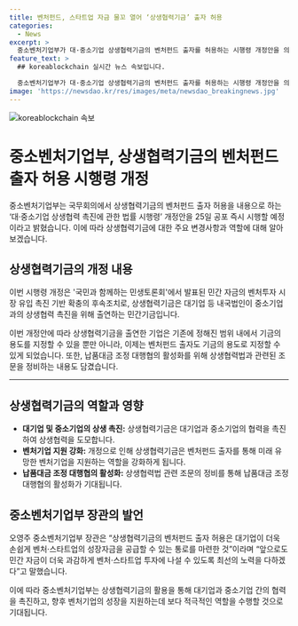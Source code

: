 ```yaml
---
title: 벤처펀드, 스타트업 자금 물꼬 열어 ‘상생협력기금’ 출자 허용
categories:
  - News
excerpt: >
  중소벤처기업부가 대·중소기업 상생협력기금의 벤처펀드 출자를 허용하는 시행령 개정안을 의결했다. 이는 민간 자금의 벤처투자 시장 유입을 촉진하기 위한 조치로, 상생협력기금을 출연한 기업은 법령에서 정한 범위 내에서 기금의 용도를 지정할 수 있게 됐다. 또한, 납품대금 조정 대행협의 활성화를 위한 내용도 담겼으며, 중기부는 민간 자금이 더욱 과감하게 벤처·스타트업 투자에 나설 수 있도록 최선을 다하겠다고 밝혔다. (150자)
feature_text: >
  ## koreablockchain 실시간 뉴스 속보입니다.

  중소벤처기업부가 대·중소기업 상생협력기금의 벤처펀드 출자를 허용하는 시행령 개정안을 의결했다. 이는 민간 자금의 벤처투자 시장 유입을 촉진하기 위한 조치로, 상생협력기금을 출연한 기업은 법령에서 정한 범위 내에서 기금의 용도를 지정할 수 있게 됐다. 또한, 납품대금 조정 대행협의 활성화를 위한 내용도 담겼으며, 중기부는 민간 자금이 더욱 과감하게 벤처·스타트업 투자에 나설 수 있도록 최선을 다하겠다고 밝혔다. (150자)
image: 'https://newsdao.kr/res/images/meta/newsdao_breakingnews.jpg'
---
```


<p><img src="https://newsdao.kr/res/images/meta/newsdao_breakingnews.jpg" alt="koreablockchain 속보" /></p>

<h1>중소벤처기업부, 상생협력기금의 벤처펀드 출자 허용 시행령 개정</h1>

<p data-ke-size="size16">중소벤처기업부는 국무회의에서 상생협력기금의 벤처펀드 출자 허용을 내용으로 하는 ‘대·중소기업 상생협력 촉진에 관한 법률 시행령’ 개정안을 25일 공포 즉시 시행할 예정이라고 밝혔습니다. 이에 따라 상생협력기금에 대한 주요 변경사항과 역할에 대해 알아보겠습니다.</p>

<h2 data-ke-size="size20">상생협력기금의 개정 내용</h2>

<p>이번 시행령 개정은 '국민과 함께하는 민생토론회'에서 발표된 민간 자금의 벤처투자 시장 유입 촉진 기반 확충의 후속조치로, 상생협력기금은 대기업 등 내국법인이 중소기업과의 상생협력 촉진을 위해 출연하는 민간기금입니다.</p>

<p>이번 개정안에 따라 상생협력기금을 출연한 기업은 기존에 정해진 범위 내에서 기금의 용도를 지정할 수 있을 뿐만 아니라, 이제는 벤처펀드 출자도 기금의 용도로 지정할 수 있게 되었습니다. 또한, 납품대금 조정 대행협의 활성화를 위해 상생협력법과 관련된 조문을 정비하는 내용도 담겼습니다.</p>

<hr>

<h2 data-ke-size="size20">상생협력기금의 역할과 영향</h2>

<ul>
    <li><b>대기업 및 중소기업의 상생 촉진:</b> 상생협력기금은 대기업과 중소기업의 협력을 촉진하여 상생협력을 도모합니다.</li>
    <li><b>벤처기업 지원 강화:</b> 개정으로 인해 상생협력기금은 벤처펀드 출자를 통해 미래 유망한 벤처기업을 지원하는 역할을 강화하게 됩니다.</li>
    <li><b>납품대금 조정 대행협의 활성화:</b> 상생협력법 관련 조문의 정비를 통해 납품대금 조정 대행협의 활성화가 기대됩니다.</li>
</ul>

<h2 data-ke-size="size20">중소벤처기업부 장관의 발언</h2>

<p>오영주 중소벤처기업부 장관은 “상생협력기금의 벤처펀드 출자 허용은 대기업이 더욱 손쉽게 벤처·스타트업의 성장자금을 공급할 수 있는 통로를 마련한 것”이라며 “앞으로도 민간 자금이 더욱 과감하게 벤처·스타트업 투자에 나설 수 있도록 최선의 노력을 다하겠다”고 말했습니다.</p>

<p>이에 따라 중소벤처기업부는 상생협력기금의 활용을 통해 대기업과 중소기업 간의 협력을 촉진하고, 향후 벤처기업의 성장을 지원하는데 보다 적극적인 역할을 수행할 것으로 기대됩니다.</p>

<p data-ke-size="size16">&nbsp;</p>


